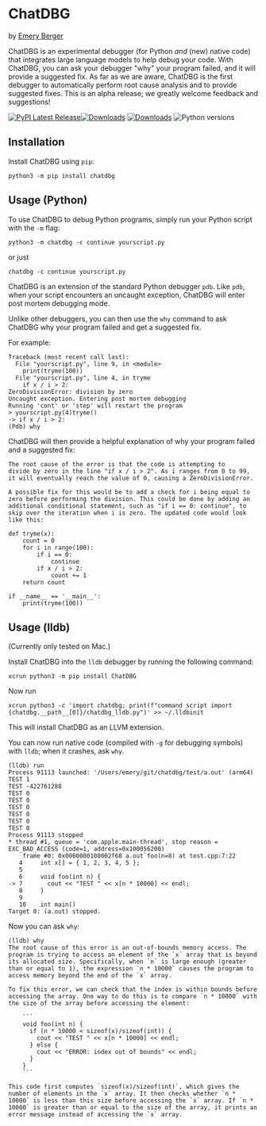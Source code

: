 # ChatDBG

by [Emery Berger](https://emeryberger.com)

ChatDBG is an experimental debugger (for Python *and* (new) native code) that integrates large language models to help debug your code. With ChatDBG, you can ask your debugger "why" your program failed, and it will provide a suggested fix. As far as we are aware, ChatDBG is the first debugger to automatically perform root cause analysis and to provide suggested fixes. This is an alpha release; we greatly welcome feedback and suggestions!

[![PyPI Latest Release](https://img.shields.io/pypi/v/chatdbg.svg)](https://pypi.org/project/chatdbg/)[![Downloads](https://pepy.tech/badge/chatdbg)](https://pepy.tech/project/chatdbg) [![Downloads](https://pepy.tech/badge/chatdbg/month)](https://pepy.tech/project/chatdbg) ![Python versions](https://img.shields.io/pypi/pyversions/chatdbg.svg?style=flat-square)


## Installation

Install ChatDBG using `pip`:

```
python3 -m pip install chatdbg
```

## Usage (Python)

To use ChatDBG to debug Python programs, simply run your Python script with the `-m` flag:

```
python3 -m chatdbg -c continue yourscript.py
```

or just

```
chatdbg -c continue yourscript.py
```

ChatDBG is an extension of the standard Python debugger `pdb`. Like
`pdb`, when your script encounters an uncaught exception, ChatDBG will
enter post mortem debugging mode.

Unlike other debuggers, you can then use the `why` command to ask
ChatDBG why your program failed and get a suggested fix.

For example:

```
Traceback (most recent call last):
  File "yourscript.py", line 9, in <module>
    print(tryme(100))
  File "yourscript.py", line 4, in tryme
    if x / i > 2:
ZeroDivisionError: division by zero
Uncaught exception. Entering post mortem debugging
Running 'cont' or 'step' will restart the program
> yourscript.py(4)tryme()
-> if x / i > 2:
(Pdb) why
```


ChatDBG will then provide a helpful explanation of why your program failed and a suggested fix:

```
The root cause of the error is that the code is attempting to
divide by zero in the line "if x / i > 2". As i ranges from 0 to 99,
it will eventually reach the value of 0, causing a ZeroDivisionError.

A possible fix for this would be to add a check for i being equal to
zero before performing the division. This could be done by adding an
additional conditional statement, such as "if i == 0: continue", to
skip over the iteration when i is zero. The updated code would look
like this:

def tryme(x):
    count = 0
    for i in range(100):
        if i == 0:
            continue
        if x / i > 2:
            count += 1
    return count

if __name__ == '__main__':
    print(tryme(100))
```

## Usage (lldb)

(Currently only tested on Mac.)

Install ChatDBG into the `lldb` debugger by running the following command:

```
xcrun python3 -m pip install ChatDBG
```

Now run

```
xcrun python3 -c 'import chatdbg; print(f"command script import {chatdbg.__path__[0]}/chatdbg_lldb.py")' >> ~/.lldbinit
```

This will install ChatDBG as an LLVM extension.

You can now run native code (compiled with `-g` for debugging symbols) with `lldb`; when it crashes, ask `why`.

```
(lldb) run
Process 91113 launched: '/Users/emery/git/chatdbg/test/a.out' (arm64)
TEST 1
TEST -422761288
TEST 0
TEST 0
TEST 0
TEST 0
TEST 0
TEST 0
Process 91113 stopped
* thread #1, queue = 'com.apple.main-thread', stop reason = EXC_BAD_ACCESS (code=1, address=0x100056200)
    frame #0: 0x0000000100002f68 a.out`foo(n=8) at test.cpp:7:22
   4     int x[] = { 1, 2, 3, 4, 5 };
   5     
   6     void foo(int n) {
-> 7       cout << "TEST " << x[n * 10000] << endl;
   8     }
   9     
   10    int main()
Target 0: (a.out) stopped.
```

Now you can ask `why`:

```
(lldb) why
The root cause of this error is an out-of-bounds memory access. The
program is trying to access an element of the `x` array that is beyond
its allocated size. Specifically, when `n` is large enough (greater
than or equal to 1), the expression `n * 10000` causes the program to
access memory beyond the end of the `x` array.

To fix this error, we can check that the index is within bounds before
accessing the array. One way to do this is to compare `n * 10000` with
the size of the array before accessing the element:

    ```
    void foo(int n) {
      if (n * 10000 < sizeof(x)/sizeof(int)) {
        cout << "TEST " << x[n * 10000] << endl;
      } else {
        cout << "ERROR: index out of bounds" << endl;
      }
    }
    ```

This code first computes `sizeof(x)/sizeof(int)`, which gives the
number of elements in the `x` array. It then checks whether `n *
10000` is less than this size before accessing the `x` array. If `n *
10000` is greater than or equal to the size of the array, it prints an
error message instead of accessing the `x` array.
```


